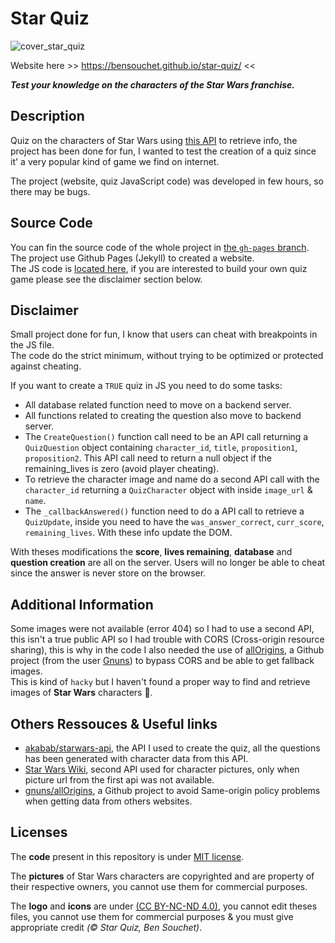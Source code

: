 # Star Quiz

![cover_star_quiz](https://user-images.githubusercontent.com/17025808/158056883-2e9fb605-18d5-4970-ad2b-8fa9d4d89c50.png)

Website here >> https://bensouchet.github.io/star-quiz/ <<

***Test your knowledge on the characters of the Star Wars franchise.***

## Description

Quiz on the characters of Star Wars using [this API](https://github.com/akabab/starwars-api) to retrieve info, the project has been done for fun, I wanted to test the creation of a quiz since it' a very popular kind of game we find on internet.

The project (website, quiz JavaScript code) was developed in few hours, so there may be bugs.

## Source Code

You can fin the source code of the whole project in [the `gh-pages` branch](https://github.com/BenSouchet/star-quiz/tree/gh-pages).  
The project use Github Pages (Jekyll) to created a website.  
The JS code is [located here](https://github.com/BenSouchet/star-quiz/blob/gh-pages/assets/js/main.js), if you are interested to build your own quiz game please see the disclaimer section below.

## Disclaimer

Small project done for fun, I know that users can cheat with breakpoints in the JS file.  
The code do the strict minimum, without trying to be optimized or protected against cheating.

If you want to create a `TRUE` quiz in JS you need to do some tasks:
 - All database related function need to move on a backend server.
 - All functions related to creating the question also move to backend server.
 - The `CreateQuestion()` function call need to be an API call returning a `QuizQuestion` object containing `character_id`, `title`, `proposition1`, `proposition2`. This API call need to return a null object if the remaining_lives is zero (avoid player cheating).
 - To retrieve the character image and name do a second API call with the `character_id` returning a `QuizCharacter` object with inside `image_url` & `name`.
 - The `_callbackAnswered()` function need to do a API call to retrieve a `QuizUpdate`, inside you need to have the `was_answer_correct`, `curr_score`, `remaining_lives`. With these info update the DOM.

With theses modifications the **score**, **lives remaining**, **database** and **question creation** are all on the server. Users will no longer be able to cheat since the answer is never store on the browser.

## Additional Information

Some images were not available (error 404) so I had to use a second API, this isn't a true public API so I had trouble with CORS (Cross-origin resource sharing), this is why in the code I also needed the use of [allOrigins](https://github.com/gnuns/allOrigins), a Github project (from the user [Gnuns](https://github.com/gnuns)) to bypass CORS and be able to get fallback images.  
This is kind of `hacky` but I haven't found a proper way to find and retrieve images of **Star Wars** characters 🙁.

## Others Ressouces & Useful links

 - [akabab/starwars-api](https://github.com/akabab/starwars-api), the API I used to create the quiz, all the questions has been generated with character data from this API. 
 - [Star Wars Wiki](https://starwars.fandom.com/wiki/Main_Page), second API used for character pictures, only when picture url from the first api was not available.
 - [gnuns/allOrigins](https://github.com/gnuns/allOrigins), a Github project to avoid Same-origin policy problems when getting data from others websites.
 
## Licenses

The **code** present in this repository is under [MIT license](https://github.com/BenSouchet/star-quiz/blob/main/LICENSE).

The **pictures** of Star Wars characters are copyrighted and are property of their respective owners,  you cannot use them for commercial purposes.

The **logo** and **icons** are under [(CC BY-NC-ND 4.0)](https://creativecommons.org/licenses/by-nc-nd/4.0/), you cannot edit theses files, you cannot use them for commercial purposes & you must give appropriate credit *(© Star Quiz, Ben Souchet)*.
